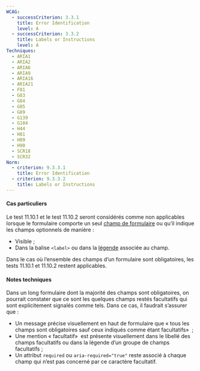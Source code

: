 ```yaml
---
WCAG:
  - successCriterion: 3.3.1
    title: Error Identification
    level: A
  - successCriterion: 3.3.2
    title: Labels or Instructions
    level: A
Techniques:
  - ARIA1
  - ARIA2
  - ARIA6
  - ARIA9
  - ARIA16
  - ARIA21
  - F81
  - G83
  - G84
  - G85
  - G89
  - G139
  - G184
  - H44
  - H81
  - H89
  - H90
  - SCR18
  - SCR32
Norm:
  - criterion: 9.3.3.1
    title: Error Identification
  - criterion: 9.3.3.2
    title: Labels or Instructions
---
```


#### Cas particuliers

Le test 11.10.1 et le test 11.10.2 seront considérés comme non applicables lorsque le formulaire comporte un seul [champ de formulaire](#champ-de-saisie-de-formulaire) ou qu’il indique les champs optionnels de manière :

- Visible ;
- Dans la balise `<label>` ou dans la [légende](#legende) associée au champ.

Dans le cas où l’ensemble des champs d’un formulaire sont obligatoires, les tests 11.10.1 et 11.10.2 restent applicables.

#### Notes techniques

Dans un long formulaire dont la majorité des champs sont obligatoires, on pourrait constater que ce sont les quelques champs restés facultatifs qui sont explicitement signalés comme tels. Dans ce cas, il faudrait s’assurer que :

- Un message précise visuellement en haut de formulaire que &laquo;&nbsp;tous les champs sont obligatoires sauf ceux indiqués comme étant facultatifs&raquo;&nbsp; ;
- Une mention &laquo;&nbsp;facultatif&raquo;&nbsp; est présente visuellement dans le libellé des champs facultatifs ou dans la légende d’un groupe de champs facultatifs ;
- Un attribut `required` ou `aria-required="true"` reste associé à chaque champ qui n’est pas concerné par ce caractère facultatif.
